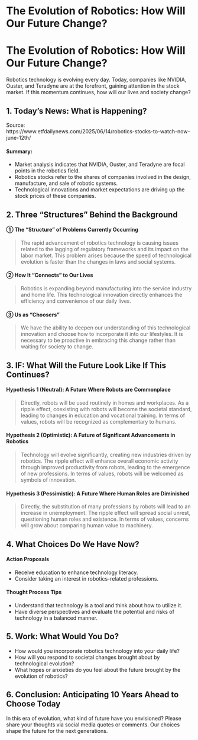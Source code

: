 # The Evolution of Robotics: How Will Our Future Change?

<h1>The Evolution of Robotics: How Will Our Future Change?</h1>
<p>Robotics technology is evolving every day. Today, companies like NVIDIA, Ouster, and Teradyne are at the forefront, gaining attention in the stock market. If this momentum continues, how will our lives and society change?</p>
<h2>1. Today&#8217;s News: What is Happening?</h2>
<p>Source:<br />
https://www.etfdailynews.com/2025/06/14/robotics-stocks-to-watch-now-june-12th/</p>
<h4>Summary:</h4>
<ul>
<li>Market analysis indicates that NVIDIA, Ouster, and Teradyne are focal points in the robotics field.</li>
<li>Robotics stocks refer to the shares of companies involved in the design, manufacture, and sale of robotic systems.</li>
<li>Technological innovations and market expectations are driving up the stock prices of these companies.</li>
</ul>
<h2>2. Three “Structures” Behind the Background</h2>
<h4>① The “Structure” of Problems Currently Occurring</h4>
<blockquote>
<p>The rapid advancement of robotics technology is causing issues related to the lagging of regulatory frameworks and its impact on the labor market. This problem arises because the speed of technological evolution is faster than the changes in laws and social systems.</p>
</blockquote>
<h4>② How It “Connects” to Our Lives</h4>
<blockquote>
<p>Robotics is expanding beyond manufacturing into the service industry and home life. This technological innovation directly enhances the efficiency and convenience of our daily lives.</p>
</blockquote>
<h4>③ Us as “Choosers”</h4>
<blockquote>
<p>We have the ability to deepen our understanding of this technological innovation and choose how to incorporate it into our lifestyles. It is necessary to be proactive in embracing this change rather than waiting for society to change.</p>
</blockquote>
<h2>3. IF: What Will the Future Look Like If This Continues?</h2>
<h4>Hypothesis 1 (Neutral): A Future Where Robots are Commonplace</h4>
<blockquote>
<p>Directly, robots will be used routinely in homes and workplaces. As a ripple effect, coexisting with robots will become the societal standard, leading to changes in education and vocational training. In terms of values, robots will be recognized as complementary to humans.</p>
</blockquote>
<h4>Hypothesis 2 (Optimistic): A Future of Significant Advancements in Robotics</h4>
<blockquote>
<p>Technology will evolve significantly, creating new industries driven by robotics. The ripple effect will enhance overall economic activity through improved productivity from robots, leading to the emergence of new professions. In terms of values, robots will be welcomed as symbols of innovation.</p>
</blockquote>
<h4>Hypothesis 3 (Pessimistic): A Future Where Human Roles are Diminished</h4>
<blockquote>
<p>Directly, the substitution of many professions by robots will lead to an increase in unemployment. The ripple effect will spread social unrest, questioning human roles and existence. In terms of values, concerns will grow about comparing human value to machinery.</p>
</blockquote>
<h2>4. What Choices Do We Have Now?</h2>
<h4>Action Proposals</h4>
<ul>
<li>Receive education to enhance technology literacy.</li>
<li>Consider taking an interest in robotics-related professions.</li>
</ul>
<h4>Thought Process Tips</h4>
<ul>
<li>Understand that technology is a tool and think about how to utilize it.</li>
<li>Have diverse perspectives and evaluate the potential and risks of technology in a balanced manner.</li>
</ul>
<h2>5. Work: What Would You Do?</h2>
<ul>
<li>How would you incorporate robotics technology into your daily life?</li>
<li>How will you respond to societal changes brought about by technological evolution?</li>
<li>What hopes or anxieties do you feel about the future brought by the evolution of robotics?</li>
</ul>
<h2>6. Conclusion: Anticipating 10 Years Ahead to Choose Today</h2>
<p>In this era of evolution, what kind of future have you envisioned? Please share your thoughts via social media quotes or comments. Our choices shape the future for the next generations.</p>

